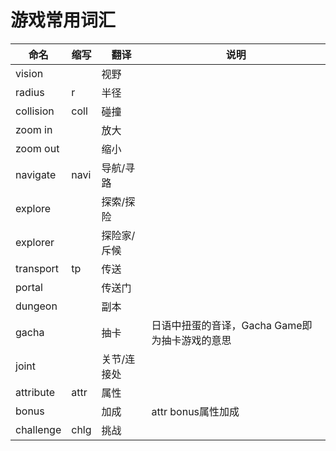 # 游戏常用词汇
|命名|缩写|翻译|说明|
|---|---|---|---|
|vision||视野||
|radius|r|半径||
|collision|coll|碰撞||
|zoom in||放大||
|zoom out||缩小||
|navigate|navi|导航/寻路||
|explore||探索/探险||
|explorer||探险家/斥候||
|transport|tp|传送||
|portal||传送门||
|dungeon||副本||
|gacha||抽卡|日语中扭蛋的音译，Gacha Game即为抽卡游戏的意思|
|joint||关节/连接处||
|attribute|attr|属性||
|bonus||加成|attr bonus属性加成|
|challenge|chlg|挑战||
